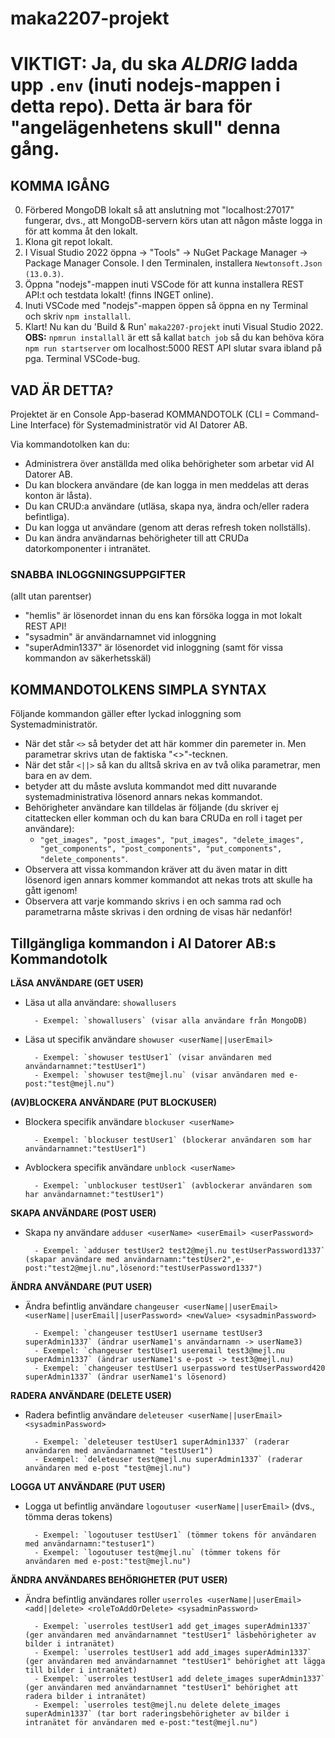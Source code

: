 # maka2207-projekt

# VIKTIGT: Ja, du ska _ALDRIG_ ladda upp `.env` (inuti nodejs-mappen i detta repo). Detta är bara för "angelägenhetens skull" denna gång.

## KOMMA IGÅNG

0. Förbered MongoDB lokalt så att anslutning mot "localhost:27017" fungerar, dvs., att MongoDB-servern körs utan att någon måste logga in för att komma åt den lokalt.
1. Klona git repot lokalt.
2. I Visual Studio 2022 öppna -> "Tools" -> NuGet Package Manager -> Package Manager Console. I den Terminalen, installera `Newtonsoft.Json (13.0.3)`.
3. Öppna "nodejs"-mappen inuti VSCode för att kunna installera REST API:t och testdata lokalt! (finns INGET online).
4. Inuti VSCode med "nodejs"-mappen öppen så öppna en ny Terminal och skriv `npm installall`.
5. Klart! Nu kan du 'Build & Run' `maka2207-projekt` inuti Visual Studio 2022.
**OBS:** `npmrun installall` är ett så kallat `batch job` så du kan behöva köra `npm run startserver` om localhost:5000 REST API slutar svara ibland på pga. Terminal VSCode-bug.

## VAD ÄR DETTA?

Projektet är en Console App-baserad KOMMANDOTOLK (CLI = Command-Line Interface) för Systemadministratör vid AI Datorer AB.

Via kommandotolken kan du:
- Administrera över anställda med olika behörigheter som arbetar vid AI Datorer AB.
- Du kan blockera användare (de kan logga in men meddelas att deras konton är låsta).
- Du kan CRUD:a användare (utläsa, skapa nya, ändra och/eller radera befintliga).
- Du kan logga ut användare (genom att deras refresh token nollställs).
- Du kan ändra användarnas behörigheter till att CRUDa datorkomponenter i intranätet.

### SNABBA INLOGGNINGSUPPGIFTER
(allt utan parentser)

- "hemlis" är lösenordet innan du ens kan försöka logga in mot lokalt REST API!
- "sysadmin" är användarnamnet vid inloggning
- "superAdmin1337" är lösenordet vid inloggning (samt för vissa kommandon av säkerhetsskäl)

## KOMMANDOTOLKENS SIMPLA SYNTAX
Följande kommandon gäller efter lyckad inloggning som Systemadministratör.

* När det står `<>` så betyder det att här kommer din paremeter in. Men parametrar skrivs utan de faktiska "<>"-tecknen.
* När det står `<||>` så kan du alltså skriva en av två olika parametrar, men bara en av dem.
* <sysadminPassword> betyder att du måste avsluta kommandot med ditt nuvarande systemadministrativa lösenord annars nekas kommandot.
* Behörigheter användare kan tilldelas är följande (du skriver ej citattecken eller komman och du kan bara CRUDa en roll i taget per användare): 
  - `"get_images", "post_images", "put_images", "delete_images", "get_components", "post_components", "put_components", "delete_components"`.
* Observera att vissa kommandon kräver att du även matar in ditt lösenord igen annars kommer kommandot att nekas trots att skulle ha gått igenom!
* Observera att varje kommando skrivs i en och samma rad och parametrarna måste skrivas i den ordning de visas här nedanför!

Tillgängliga kommandon i AI Datorer AB:s Kommandotolk
-----------------------------------------------------
**LÄSA ANVÄNDARE (GET USER)**
- Läsa ut alla användare: `showallusers`

		- Exempel: `showallusers` (visar alla användare från MongoDB)

- Läsa ut specifik användare `showuser <userName||userEmail>` 	
		- Exempel: `showuser testUser1` (visar användaren med användarnamnet:"testUser1")
		- Exempel: `showuser test@mejl.nu` (visar användaren med e-post:"test@mejl.nu")

**(AV)BLOCKERA ANVÄNDARE (PUT BLOCKUSER)**
- Blockera specifik användare `blockuser <userName>`	
		- Exempel: `blockuser testUser1` (blockerar användaren som har användarnamnet:"testUser1")

- Avblockera specifik användare `unblock <userName>`	
		- Exempel: `unblockuser testUser1` (avblockerar användaren som har användarnamnet:"testUser1")

**SKAPA ANVÄNDARE (POST USER)**
- Skapa ny användare `adduser <userName> <userEmail> <userPassword>`	
		- Exempel: `adduser testUser2 test2@mejl.nu testUserPassword1337` (skapar användare med användarnamn:"testUser2",e-post:"test2@mejl.nu",lösenord:"testUserPassword1337")

**ÄNDRA ANVÄNDARE (PUT USER)**
- Ändra befintlig användare `changeuser <userName||userEmail> <userName||userEmail||userPassword> <newValue> <sysadminPassword>`	
		- Exempel: `changeuser testUser1 username testUser3 superAdmin1337` (ändrar userName1's användarnamn -> userName3)
		- Exempel: `changeuser testUser1 useremail test3@mejl.nu superAdmin1337` (ändrar userName1's e-post -> test3@mejl.nu)
		- Exempel: `changeuser testUser1 userpassword testUserPassword420 superAdmin1337` (ändrar userName1's lösenord)

**RADERA ANVÄNDARE (DELETE USER)**
- Radera befintlig användare `deleteuser <userName||userEmail> <sysadminPassword>`	
		- Exempel: `deleteuser testUser1 superAdmin1337` (raderar användaren med användarnamnet "testUser1")
		- Exempel: `deleteuser test@mejl.nu superAdmin1337` (raderar användaren med e-post "test@mejl.nu")

**LOGGA UT ANVÄNDARE (PUT USER)**
- Logga ut befintlig användare `logoutuser <userName||userEmail>` (dvs., tömma deras tokens)	
		- Exempel: `logoutuser testUser1` (tömmer tokens för användaren med användarnamn:"testuser1")
		- Exempel: `logoutuser test@mejl.nu` (tömmer tokens för användaren med e-post:"test@mejl.nu")

**ÄNDRA ANVÄNDARES BEHÖRIGHETER (PUT USER)**
- Ändra befintlig användares roller `userroles <userName||userEmail> <add||delete> <roleToAddOrDelete> <sysadminPassword>`	
		- Exempel: `userroles testUser1 add get_images superAdmin1337` (ger användaren med användarnamnet "testUser1" läsbehörigheter av bilder i intranätet)
		- Exempel: `userroles testUser1 add add_images superAdmin1337` (ger användaren med användarnamnet "testUser1" behörighet att lägga till bilder i intranätet)
		- Exempel: `userroles testUser1 add delete_images superAdmin1337` (ger användaren med användarnamnet "testUser1" behörighet att radera bilder i intranätet)
		- Exempel: `userroles test@mejl.nu delete delete_images superAdmin1337` (tar bort raderingsbehörigheter av bilder i intranätet för användaren med e-post:"test@mejl.nu")
